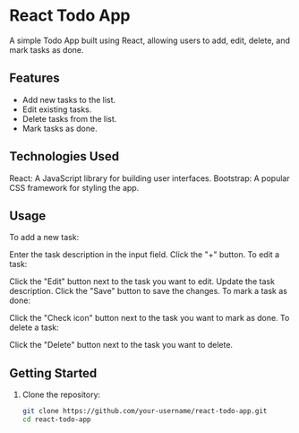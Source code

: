 # React Todo App

A simple Todo App built using React, allowing users to add, edit, delete, and mark tasks as done.

## Features

- Add new tasks to the list.
- Edit existing tasks.
- Delete tasks from the list.
- Mark tasks as done.



## Technologies Used

React: A JavaScript library for building user interfaces.
Bootstrap: A popular CSS framework for styling the app.


## Usage
To add a new task:

Enter the task description in the input field.
Click the "+" button.
To edit a task:

Click the "Edit" button next to the task you want to edit.
Update the task description.
Click the "Save" button to save the changes.
To mark a task as done:

Click the "Check icon" button next to the task you want to mark as done.
To delete a task:

Click the "Delete" button next to the task you want to delete.


## Getting Started

1. Clone the repository:

   ```bash
   git clone https://github.com/your-username/react-todo-app.git
   cd react-todo-app
